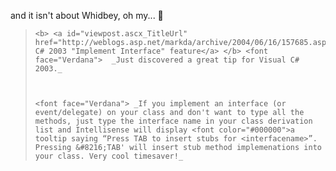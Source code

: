 and it isn't about Whidbey, oh my... 🙂

<blockquote dir="ltr" style="MARGIN-RIGHT: 0px">

    <b> <a id="viewpost.ascx_TitleUrl" href="http://weblogs.asp.net/markda/archive/2004/06/16/157685.aspx">Visual C# 2003 "Implement Interface" feature</a> </b> <font face="Verdana">  _Just discovered a great tip for Visual C# 2003._



    <font face="Verdana"> _If you implement an interface (or event/delegate) on your class and don't want to type all the methods, just type the interface name in your class derivation list and Intellisense will display <font color="#000000">a tooltip saying “Press TAB to insert stubs for <interfacename>”. Pressing &#8216;TAB' will insert stub method implemenations into your class. Very cool timesaver!_

</blockquote>